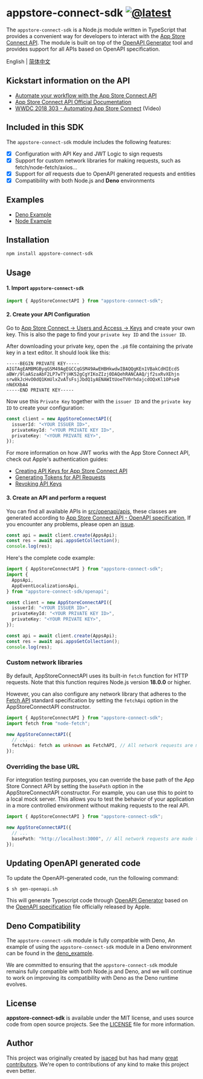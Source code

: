 # appstore-connect-sdk [![@latest](https://img.shields.io/npm/v/appstore-connect-sdk.svg)](https://www.npmjs.com/package/appstore-connect-sdk)

The `appstore-connect-sdk` is a Node.js module written in TypeScript that provides a convenient way for developers to interact with the [App Store Connect API](https://developer.apple.com/app-store-connect/api/). The module is built on top of the [OpenAPI Generator](https://openapi-generator.tech/) tool and provides support for all APIs based on OpenAPI specification.

English | [简体中文](https://github.com/isaced/appstore-connect-sdk/blob/main/README_zh.md)

## Kickstart information on the API

- [Automate your workflow with the App Store Connect API](https://developer.apple.com/app-store-connect/api/)
- [App Store Connect API Official Documentation](https://developer.apple.com/documentation/appstoreconnectapi)
- [WWDC 2018 303 - Automating App Store Connect](https://developer.apple.com/videos/play/wwdc2018/303/) (Video)

## Included in this SDK

The `appstore-connect-sdk` module includes the following features:

- [x] Configuration with API Key and JWT Logic to sign requests
- [x] Support for custom network libraries for making requests, such as fetch/node-fetch/axios...
- [x] Support for _all_ requests due to OpenAPI generated requests and entities
- [x] Compatibility with both Node.js and **Deno** environments

## Examples

- [Deno Example](https://github.com/isaced/appstore-connect-sdk/tree/main/deno_example)
- [Node Example](https://github.com/isaced/appstore-connect-sdk/tree/main/node_example)

## Installation

```bash
npm install appstore-connect-sdk
```

## Usage

#### 1. Import `appstore-connect-sdk`

```typescript
import { AppStoreConnectAPI } from "appstore-connect-sdk";
```

#### 2. Create your API Configuration

Go to [App Store Connect -> Users and Access -> Keys](https://appstoreconnect.apple.com/access/api) and create your own key. This is also the page to find your `private key ID` and the `issuer ID`.

After downloading your private key, open the `.p8` file containing the private key in a text editor. It should look like this:

```
-----BEGIN PRIVATE KEY-----
AIGTAgEAMBMGByqGSM49AgEGCCqGSM49AwEHBHkwdwIBAQQgKEn1VBakCdHIEcdS
aBWr/9laASzaAbF2LP7wTYjHK52gCgYIKoZIzj0DAQehRANCAAQ/jf2sxRvXEhjn
srw8kJcHvO0dQ1KmUlxZvATsFsjJbdQ1yAENAWItUoeTV0rhdajcdOQxKl1OPse0
nNdXXbA4
-----END PRIVATE KEY-----
```

Now use this `Private Key` together with the `issuer ID` and the `private key ID` to create your configuration:

```typescript
const client = new AppStoreConnectAPI({
  issuerId: "<YOUR ISSUER ID>",
  privateKeyId: "<YOUR PRIVATE KEY ID>",
  privateKey: "<YOUR PRIVATE KEY>",
});
```

For more information on how JWT works with the App Store Connect API, check out Apple's authentication guides:

- [Creating API Keys for App Store Connect API](https://developer.apple.com/documentation/appstoreconnectapi/creating_api_keys_for_app_store_connect_api)
- [Generating Tokens for API Requests](https://developer.apple.com/documentation/appstoreconnectapi/generating_tokens_for_api_requests)
- [Revoking API Keys](https://developer.apple.com/documentation/appstoreconnectapi/revoking_api_keys)

#### 3. Create an API and perform a request

You can find all available APIs in [src/openapi/apis](https://github.com/isaced/appstore-connect-sdk/tree/main/src/openapi/apis), these classes are generated according to [App Store Connect API - OpenAPI specification](https://developer.apple.com/sample-code/app-store-connect/app-store-connect-openapi-specification.zip), If you encounter any problems, please open an [issue](https://github.com/isaced/appstore-connect-sdk/issues).

```typescript
const api = await client.create(AppsApi);
const res = await api.appsGetCollection();
console.log(res);
```

Here's the complete code example:

```typescript
import { AppStoreConnectAPI } from "appstore-connect-sdk";
import {
  AppsApi,
  AppEventLocalizationsApi,
} from "appstore-connect-sdk/openapi";

const client = new AppStoreConnectAPI({
  issuerId: "<YOUR ISSUER ID>",
  privateKeyId: "<YOUR PRIVATE KEY ID>",
  privateKey: "<YOUR PRIVATE KEY>",
});

const api = await client.create(AppsApi);
const res = await api.appsGetCollection();
console.log(res);
```

### Custom network libraries

By default, AppStoreConnectAPI uses its built-in `fetch` function for HTTP requests. Note that this function requires Node.js version **18.0.0** or higher.

However, you can also configure any network library that adheres to the [Fetch API](https://developer.mozilla.org/en-US/docs/Web/API/fetch) standard specification by setting the `fetchApi` option in the AppStoreConnectAPI constructor.

```typescript
import { AppStoreConnectAPI } from "appstore-connect-sdk";
import fetch from "node-fetch";

new AppStoreConnectAPI({
  // ...
  fetchApi: fetch as unknown as FetchAPI, // All network requests are made via node-fetch
});
```

### Overriding the base URL

For integration testing purposes, you can override the base path of the App Store Connect API by setting the `basePath` option in the AppStoreConnectAPI constructor. For example, you can use this to point to a local mock server. This allows you to test the behavior of your application in a more controlled environment without making requests to the real API.

```typescript
import { AppStoreConnectAPI } from "appstore-connect-sdk";

new AppStoreConnectAPI({
  // ...
  basePath: "http://localhost:3000", // All network requests are made to http://localhost:3000
});
```

## Updating OpenAPI generated code

To update the OpenAPI-generated code, run the following command:

```bash
$ sh gen-openapi.sh
```

This will generate Typescript code through [OpenAPI Generator](https://openapi-generator.tech/) based on the [OpenAPI specification](https://github.com/isaced/appstore-connect-sdk/blob/fdabb5bb414e9e3c02341ac1fa3238a5bfa15c30/app_store_connect_api_2.2_openapi.json) file officially released by Apple.

## Deno Compatibility

The `appstore-connect-sdk` module is fully compatible with Deno, An example of using the `appstore-connect-sdk` module in a Deno environment can be found in the [deno_example](https://github.com/isaced/appstore-connect-sdk/tree/main/deno_example).

We are committed to ensuring that the `appstore-connect-sdk` module remains fully compatible with both Node.js and Deno, and we will continue to work on improving its compatibility with Deno as the Deno runtime evolves.

## License

**appstore-connect-sdk** is available under the MIT license, and uses source code from open source projects. See the [LICENSE](https://github.com/isaced/appstore-connect-sdk/blob/main/LICENSE) file for more information.

## Author

This project was originally created by [isaced](https://github.com/isaced) but has had many [great contributors](https://github.com/isaced/appstore-connect-sdk/graphs/contributors). We're open to contributions of any kind to make this project even better.
